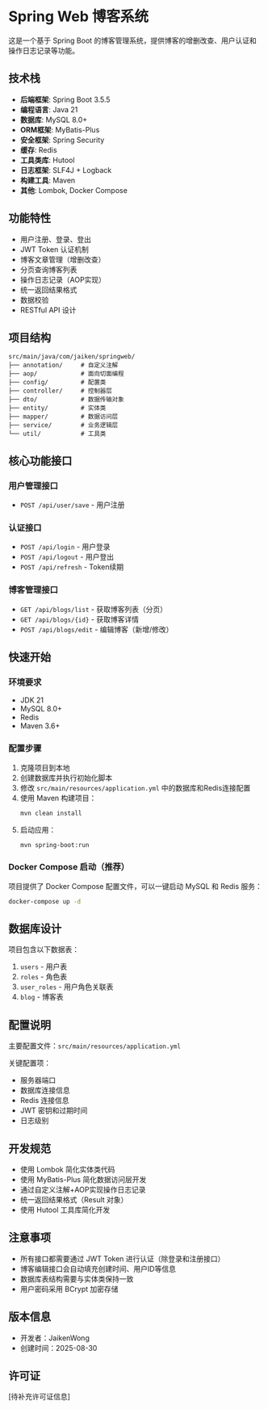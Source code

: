# Spring Web 博客系统

这是一个基于 Spring Boot 的博客管理系统，提供博客的增删改查、用户认证和操作日志记录等功能。

## 技术栈

- **后端框架**: Spring Boot 3.5.5
- **编程语言**: Java 21
- **数据库**: MySQL 8.0+
- **ORM框架**: MyBatis-Plus
- **安全框架**: Spring Security
- **缓存**: Redis
- **工具类库**: Hutool
- **日志框架**: SLF4J + Logback
- **构建工具**: Maven
- **其他**: Lombok, Docker Compose

## 功能特性

- 用户注册、登录、登出
- JWT Token 认证机制
- 博客文章管理（增删改查）
- 分页查询博客列表
- 操作日志记录（AOP实现）
- 统一返回结果格式
- 数据校验
- RESTful API 设计

## 项目结构

```
src/main/java/com/jaiken/springweb/
├── annotation/     # 自定义注解
├── aop/            # 面向切面编程
├── config/         # 配置类
├── controller/     # 控制器层
├── dto/            # 数据传输对象
├── entity/         # 实体类
├── mapper/         # 数据访问层
├── service/        # 业务逻辑层
└── util/           # 工具类
```

## 核心功能接口

### 用户管理接口

- `POST /api/user/save` - 用户注册

### 认证接口

- `POST /api/login` - 用户登录
- `POST /api/logout` - 用户登出
- `POST /api/refresh` - Token续期

### 博客管理接口

- `GET /api/blogs/list` - 获取博客列表（分页）
- `GET /api/blogs/{id}` - 获取博客详情
- `POST /api/blogs/edit` - 编辑博客（新增/修改）

## 快速开始

### 环境要求

- JDK 21
- MySQL 8.0+
- Redis
- Maven 3.6+

### 配置步骤

1. 克隆项目到本地
2. 创建数据库并执行初始化脚本
3. 修改 `src/main/resources/application.yml` 中的数据库和Redis连接配置
4. 使用 Maven 构建项目：
   ```bash
   mvn clean install
   ```
5. 启动应用：
   ```bash
   mvn spring-boot:run
   ```

### Docker Compose 启动（推荐）

项目提供了 Docker Compose 配置文件，可以一键启动 MySQL 和 Redis 服务：

```bash
docker-compose up -d
```

## 数据库设计

项目包含以下数据表：

1. `users` - 用户表
2. `roles` - 角色表
3. `user_roles` - 用户角色关联表
4. `blog` - 博客表

## 配置说明

主要配置文件：`src/main/resources/application.yml`

关键配置项：
- 服务器端口
- 数据库连接信息
- Redis 连接信息
- JWT 密钥和过期时间
- 日志级别

## 开发规范

- 使用 Lombok 简化实体类代码
- 使用 MyBatis-Plus 简化数据访问层开发
- 通过自定义注解+AOP实现操作日志记录
- 统一返回结果格式（Result 对象）
- 使用 Hutool 工具库简化开发

## 注意事项

- 所有接口都需要通过 JWT Token 进行认证（除登录和注册接口）
- 博客编辑接口会自动填充创建时间、用户ID等信息
- 数据库表结构需要与实体类保持一致
- 用户密码采用 BCrypt 加密存储

## 版本信息

- 开发者：JaikenWong
- 创建时间：2025-08-30

## 许可证

[待补充许可证信息]